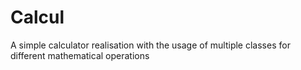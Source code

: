 # Сalcul
 A simple calculator realisation with the usage of multiple classes for different mathematical operations
